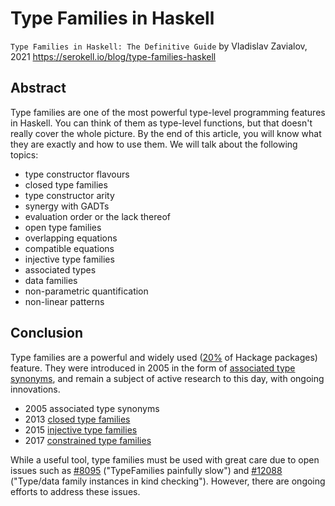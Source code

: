 # Type Families in Haskell

`Type Families in Haskell: The Definitive Guide` by Vladislav Zavialov, 2021
https://serokell.io/blog/type-families-haskell


## Abstract

Type families are one of the most powerful type-level programming features in Haskell. You can think of them as type-level functions, but that doesn't really cover the whole picture. By the end of this article, you will know what they are exactly and how to use them. We will talk about the following topics:

- type constructor flavours
- closed type families
- type constructor arity
- synergy with GADTs
- evaluation order or the lack thereof
- open type families
- overlapping equations
- compatible equations
- injective type families
- associated types
- data families
- non-parametric quantification
- non-linear patterns

## Conclusion

Type families are a powerful and widely used ([20%][1] of Hackage packages) feature. They were introduced in 2005 in the form of [associated type synonyms][2], and remain a subject of active research to this day, with ongoing innovations.

- 2005 associated type synonyms
- 2013 [closed type families][3]
- 2015 [injective type families][4]
- 2017 [constrained type families][5]

While a useful tool, type families must be used with great care due to open issues such as [#8095][6] ("TypeFamilies painfully slow") and [#12088][7] ("Type/data family instances in kind checking"). However, there are ongoing efforts to address these issues.


[1]: https://mail.haskell.org/pipermail/ghc-steering-committee/2020-November/001876.html
[2]: https://www.microsoft.com/en-us/research/wp-content/uploads/2005/01/at-syns.pdf
[3]: https://richarde.dev/papers/2014/axioms/axioms-extended.pdf
[4]: https://richarde.dev/papers/2015/injective/injective-type-families-extended.pdf
[5]: https://richarde.dev/papers/2017/partiality/partiality-extended.pdf
[6]: https://gitlab.haskell.org/ghc/ghc/-/issues/8095
[7]: https://gitlab.haskell.org/ghc/ghc/-/issues/12088
